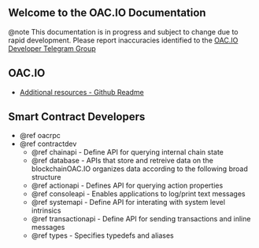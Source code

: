 Welcome to the OAC.IO Documentation
-----------------------------------

@note This documentation is in progress and subject to change due to rapid development. Please report inaccuracies identified to the [OAC.IO Developer Telegram Group](https://t.me/joinchat/EaEnSUPktgfoI-XPfMYtcQ)

## OAC.IO
 - [Additional resources - Github Readme](https://github.com/OACIO/oac#readme)

## Smart Contract Developers
- @ref oacrpc
- @ref contractdev
	- @ref chainapi - Define API for querying internal chain state
	- @ref database - APIs that store and retreive data on the blockchainOAC.IO organizes data according to the following broad structure
	- @ref actionapi - Defines API for querying action properties
	- @ref consoleapi - Enables applications to log/print text messages
	- @ref systemapi - 	Define API for interating with system level intrinsics
	- @ref transactionapi - Define API for sending transactions and inline messages
	- @ref types - Specifies typedefs and aliases
	
	
